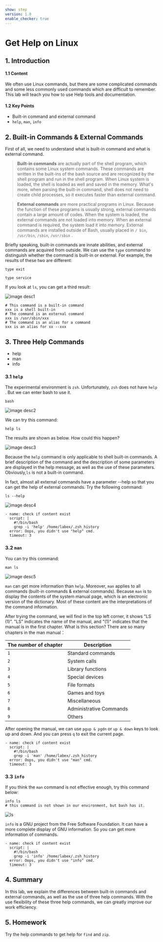 ```yaml
---
show: step
version: 1.0
enable_checker: true
---
```

# Get Help on Linux

## 1. Introduction

#### 1.1 Content

We often use Linux commands, but there are some complicated commands and some less commonly used commands which are difficult to remember. This lab will teach you how to use Help tools and documentation.

#### 1.2 Key Points

- Built-in command and external command
- `help`, `man`, `info`

## 2. Built-in Commands & External Commands

First of all, we need to understand what is built-in command and what is external command. 

> **Built-in commands** are actually part of the shell program, which contains some Linux system commands. These commands are written in the built-ins of the bash source and are recognized by the shell program and run in the shell program. When Linux system is loaded, the shell is loaded as well and saved in the memory. What's more, when parsing the built-in command, shell does not need to create child processes, so it executes faster than external command. 

> **External commands** are more practical programs in Linux. Because the function of these programs is usually strong, external commands contain a large amount of codes. When the system is loaded, the external commands are not loaded into memory. When an external command is required, the system load it into memory. External commands are installed outside of Bash, usually placed in `/ bin`, `/usr/bin`, `/sbin`, `/usr/sbin` .

Briefly speaking, built-in commands are innate abilities, and external commands are acquired from outside. We can use the `type` command to distinguish whether the command is built-in or external. For example, the results of these two are different:

```
type exit

type service
```

If you look at `ls`, you can get a third result:

![image desc1](https://labex.io/upload/A/R/V/FoDpHNeDe6Z3.jpeg)


```
# This command is a built-in command
xxx is a shell built-in
# The command is an external command
xxx is /usr/sbin/xxx
# The command is an alias for a command
xxx is an alias for xx --xxx
```

## 3. Three Help Commands
- help
- man
- info
### 3.1 `help`

The experimental environment is `zsh`. Unfortunately, `zsh` does not have `help` . But we can enter bash to use it.

```
bash
```

![image desc2](https://labex.io/upload/L/N/E/qzUfkKokwBJY.jpeg)

We can try this command:


```
help ls
```

The results are shown as below. How could this happen?

![image desc3](https://labex.io/upload/O/H/B/NKJfF5Je0XuW.jpeg)

Because the `help` command is only applicable to shell built-in commands. A brief description of the command and the description of some parameters are displayed in the help message, as well as the use of these parameters. Obviously,`ls` is not a built-in command.

In fact, almost all external commands have a parameter --help so that you can get the help of external commands. Try the following command:

```
ls --help
```

![image desc4](https://labex.io/upload/M/J/C/nLSKJ01MzQbf.jpeg)

```checker
- name: check if content exist
  script: |
    #!/bin/bash
    grep -i 'help' /home/labex/.zsh_history
  error: Oops, you didn't use "help" cmd.
  timeout: 3
```
### 3.2 `man`

You can try this command:

```
man ls
```

![image desc5](https://labex.io/upload/E/H/I/05pDKeJ7eW0I.jpeg)

`man` can get more information than `help`. Moreover, `man` applies to all commands (built-in commands & external commands). Because `man` is to display the contents of the system manual page, which is an electronic version of the dictionary. Most of these content are the interpretations of the command information.

After trying the command, we will find in the top left corner, it shows "LS (1)". "LS" indicates the name of the manual, and "(1)" indicates that the manual is in the first chapter. What is this section? There are so many chapters in the man manual：

| The number of chapter | Description             |
| --------------------- | ----------------------- |
| `1`                   | Standard commands       |
| `2`                   | System calls            |
| `3`                   | Library functions       |
| `4`                   | Special devices         |
| `5`                   | File formats            |
| `6`                   | Games and toys          |
| `7`                   | Miscellaneous           |
| `8`                   | Administrative Commands |
| `9`                   | Others                  |

After opening the manual, we can use `pgup & pgdn` or `up & down` keys to look up and down. And you can press `q` to exit the current page.

```checker
- name: check if content exist
  script: |
    #!/bin/bash
    grep -i 'man' /home/labex/.zsh_history
  error: Oops, you didn't use "man" cmd.
  timeout: 3
```
### 3.3 `info`

If you think the `man` command is not effective enough, try this command below:

```
info ls
# this command is not shown in our environment, but bash has it.
```
![ls](https://labex.io/upload/T/S/I/crLJx0tIykr4.png)

`info` is a GNU project from the Free Software Foundation. It can have a more complete display of GNU information. So you can get more information of commands.

```checker
- name: check if content exist
  script: |
    #!/bin/bash
    grep -i 'info' /home/labex/.zsh_history
  error: Oops, you didn't use "info" cmd.
  timeout: 3
```
## 4. Summary

In this lab, we explain the differences between built-in commands and external commands, as well as the use of three help commands. With the use flexibility of these three help commands, we can greatly improve our work efficiency.

## 5. Homework

Try the help commands to get help for `find` and `zip`.